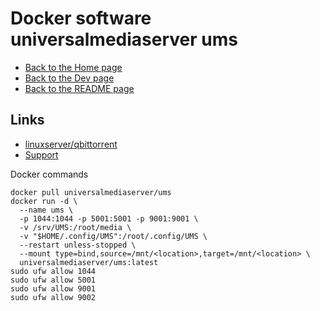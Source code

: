 # Docker software universalmediaserver ums

- [Back to the Home page](../../README.md)
- [Back to the Dev page](../README.md)
- [Back to the README page](README.md)

## Links
- [linuxserver/qbittorrent](https://hub.docker.com/r/linuxserver/qbittorrent)
- [Support](https://support.universalmediaserver.com/books/installation/page/docker)

Docker commands
```
docker pull universalmediaserver/ums
docker run -d \
  --name ums \
  -p 1044:1044 -p 5001:5001 -p 9001:9001 \
  -v /srv/UMS:/root/media \
  -v "$HOME/.config/UMS":/root/.config/UMS \
  --restart unless-stopped \
  --mount type=bind,source=/mnt/<location>,target=/mnt/<location> \
  universalmediaserver/ums:latest
sudo ufw allow 1044
sudo ufw allow 5001
sudo ufw allow 9001
sudo ufw allow 9002
```

